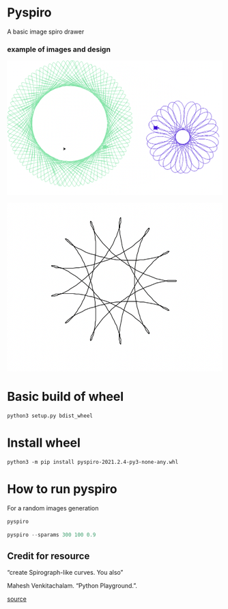 # Pyspiro

A basic image spiro drawer

### example of images and design

![](./images/basic_image.png)


![](./images/simple_image.png)

# Basic build of wheel

```
python3 setup.py bdist_wheel
```

# Install wheel

```
python3 -m pip install pyspiro-2021.2.4-py3-none-any.whl
```

# How to run pyspiro

For a random images generation

```python
pyspiro

```

```python
pyspiro --sparams 300 100 0.9

```

## Credit for resource

“create Spirograph-like curves. You also”

Mahesh Venkitachalam. “Python Playground.”.

[source](https://github.com/electronut/pp/)

